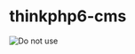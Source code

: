 thinkphp6-cms
==========
![Do not use](https://img.shields.io/badge/Under%20development-Don%20not%20use-red)
